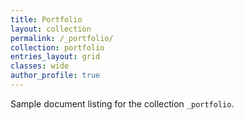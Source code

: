 ```yaml
---
title: Portfolio
layout: collection
permalink: /_portfolio/
collection: portfolio
entries_layout: grid
classes: wide
author_profile: true
---
```


Sample document listing for the collection `_portfolio`.
